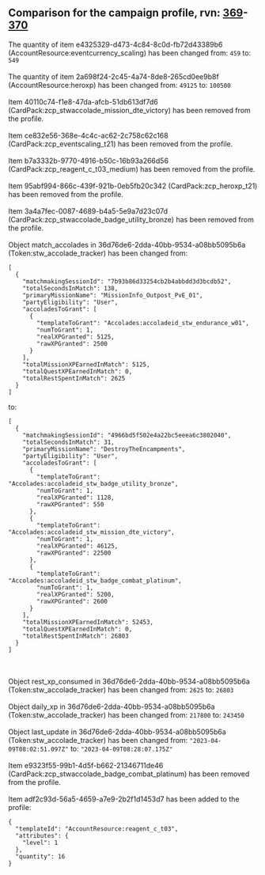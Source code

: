 ## Comparison for the campaign profile, rvn: [369](https://github.com/PRO100KatYT/FortniteProfileRevisions/tree/main/profiles/campaign/369%20campaign.json)-[370](https://github.com/PRO100KatYT/FortniteProfileRevisions/tree/main/profiles/campaign/370%20campaign.json)

The quantity of item e4325329-d473-4c84-8c0d-fb72d43389b6 (AccountResource:eventcurrency_scaling) has been changed from: `459` to: `549`
<br><br>
The quantity of item 2a698f24-2c45-4a74-8de8-265cd0ee9b8f (AccountResource:heroxp) has been changed from: `49125` to: `100500`
<br><br>
Item 40110c74-f1e8-47da-afcb-51db613df7d6 (CardPack:zcp_stwaccolade_mission_dte_victory) has been removed from the profile.
<br><br>
Item ce832e56-368e-4c4c-ac62-2c758c62c168 (CardPack:zcp_eventscaling_t21) has been removed from the profile.
<br><br>
Item b7a3332b-9770-4916-b50c-16b93a266d56 (CardPack:zcp_reagent_c_t03_medium) has been removed from the profile.
<br><br>
Item 95abf994-866c-439f-921b-0eb5fb20c342 (CardPack:zcp_heroxp_t21) has been removed from the profile.
<br><br>
Item 3a4a7fec-0087-4689-b4a5-5e9a7d23c07d (CardPack:zcp_stwaccolade_badge_utility_bronze) has been removed from the profile.
<br><br>
Object match_accolades in 36d76de6-2dda-40bb-9534-a08bb5095b6a (Token:stw_accolade_tracker) has been changed from:

```
[
  {
    "matchmakingSessionId": "7b93b86d33254cb2b4abbdd3d3bcdb52",
    "totalSecondsInMatch": 138,
    "primaryMissionName": "MissionInfo_Outpost_PvE_01",
    "partyEligibility": "User",
    "accoladesToGrant": [
      {
        "templateToGrant": "Accolades:accoladeid_stw_endurance_w01",
        "numToGrant": 1,
        "realXPGranted": 5125,
        "rawXPGranted": 2500
      }
    ],
    "totalMissionXPEarnedInMatch": 5125,
    "totalQuestXPEarnedInMatch": 0,
    "totalRestSpentInMatch": 2625
  }
]
```

to:

```
[
  {
    "matchmakingSessionId": "4966bd5f502e4a22bc5eeea6c3802040",
    "totalSecondsInMatch": 31,
    "primaryMissionName": "DestroyTheEncampments",
    "partyEligibility": "User",
    "accoladesToGrant": [
      {
        "templateToGrant": "Accolades:accoladeid_stw_badge_utility_bronze",
        "numToGrant": 1,
        "realXPGranted": 1128,
        "rawXPGranted": 550
      },
      {
        "templateToGrant": "Accolades:accoladeid_stw_mission_dte_victory",
        "numToGrant": 1,
        "realXPGranted": 46125,
        "rawXPGranted": 22500
      },
      {
        "templateToGrant": "Accolades:accoladeid_stw_badge_combat_platinum",
        "numToGrant": 1,
        "realXPGranted": 5200,
        "rawXPGranted": 2600
      }
    ],
    "totalMissionXPEarnedInMatch": 52453,
    "totalQuestXPEarnedInMatch": 0,
    "totalRestSpentInMatch": 26803
  }
]
```

<br><br>
Object rest_xp_consumed in 36d76de6-2dda-40bb-9534-a08bb5095b6a (Token:stw_accolade_tracker) has been changed from: `2625` to: `26803`
<br><br>
Object daily_xp in 36d76de6-2dda-40bb-9534-a08bb5095b6a (Token:stw_accolade_tracker) has been changed from: `217800` to: `243450`
<br><br>
Object last_update in 36d76de6-2dda-40bb-9534-a08bb5095b6a (Token:stw_accolade_tracker) has been changed from: `"2023-04-09T08:02:51.097Z"` to: `"2023-04-09T08:28:07.175Z"`
<br><br>
Item e9323f55-99b1-4d5f-b662-21346711de46 (CardPack:zcp_stwaccolade_badge_combat_platinum) has been removed from the profile.
<br><br>
Item adf2c93d-56a5-4659-a7e9-2b2f1d1453d7 has been added to the profile:

```
{
  "templateId": "AccountResource:reagent_c_t03",
  "attributes": {
    "level": 1
  },
  "quantity": 16
}
```

<br><br>
